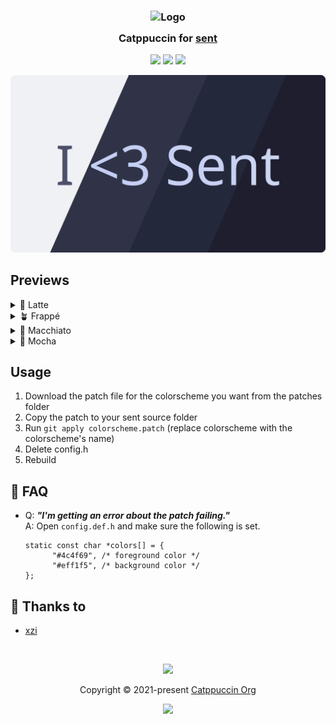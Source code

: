 <h3 align="center">
	<img src="https://raw.githubusercontent.com/catppuccin/catppuccin/main/assets/logos/exports/1544x1544_circle.png" width="100" alt="Logo"/><br/>
	<img src="https://raw.githubusercontent.com/catppuccin/catppuccin/main/assets/misc/transparent.png" height="30" width="0px"/>
	Catppuccin for <a href="https://tools.suckless.org/sent/">sent</a>
	<img src="https://raw.githubusercontent.com/catppuccin/catppuccin/main/assets/misc/transparent.png" height="30" width="0px"/>
</h3>

<p align="center">
	<a href="https://github.com/catppuccin/sent/stargazers"><img src="https://img.shields.io/github/stars/catppuccin/sent?colorA=363a4f&colorB=b7bdf8&style=for-the-badge"></a>
	<a href="https://github.com/catppuccin/sent/issues"><img src="https://img.shields.io/github/issues/catppuccin/sent?colorA=363a4f&colorB=f5a97f&style=for-the-badge"></a>
	<a href="https://github.com/catppuccin/sent/contributors"><img src="https://img.shields.io/github/contributors/catppuccin/sent?colorA=363a4f&colorB=a6da95&style=for-the-badge"></a>
</p>

<p align="center">
	<img src="assets/preview.webp"/>
</p>

## Previews

<details>
<summary>🌻 Latte</summary>
<img src="assets/latte.webp"/>
</details>
<details>
<summary>🪴 Frappé</summary>
<img src="assets/frappe.webp"/>
</details>
<details>
<summary>🌺 Macchiato</summary>
<img src="assets/macchiato.webp"/>
</details>
<details>
<summary>🌿 Mocha</summary>
<img src="assets/mocha.webp"/>
</details>

## Usage

1. Download the patch file for the colorscheme you want from the patches folder
2. Copy the patch to your sent source folder
3. Run `git apply colorscheme.patch` (replace colorscheme with the colorscheme's name)
4. Delete config.h
5. Rebuild

<!-- this section is optional -->
## 🙋 FAQ

-	Q: **_"I'm getting an error about the patch failing."_**\
	A: Open `config.def.h` and make sure the following is set.
	```
	static const char *colors[] = {
          "#4c4f69", /* foreground color */
          "#eff1f5", /* background color */
 	};
 	```

## 💝 Thanks to

- [xzi](https://github.com/xzi)

&nbsp;

<p align="center">
	<img src="https://raw.githubusercontent.com/catppuccin/catppuccin/main/assets/footers/gray0_ctp_on_line.svg?sanitize=true" />
</p>

<p align="center">
	Copyright &copy; 2021-present <a href="https://github.com/catppuccin" target="_blank">Catppuccin Org</a>
</p>

<p align="center">
	<a href="https://github.com/catppuccin/catppuccin/blob/main/LICENSE"><img src="https://img.shields.io/static/v1.svg?style=for-the-badge&label=License&message=MIT&logoColor=d9e0ee&colorA=363a4f&colorB=b7bdf8"/></a>
</p>
